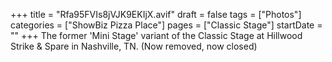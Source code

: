 +++
title = "Rfa95FVIs8jVJK9EKIjX.avif"
draft = false
tags = ["Photos"]
categories = ["ShowBiz Pizza Place"]
pages = ["Classic Stage"]
startDate = ""
+++
The former 'Mini Stage' variant of the Classic Stage at Hillwood Strike & Spare in Nashville, TN. (Now removed, now closed)
